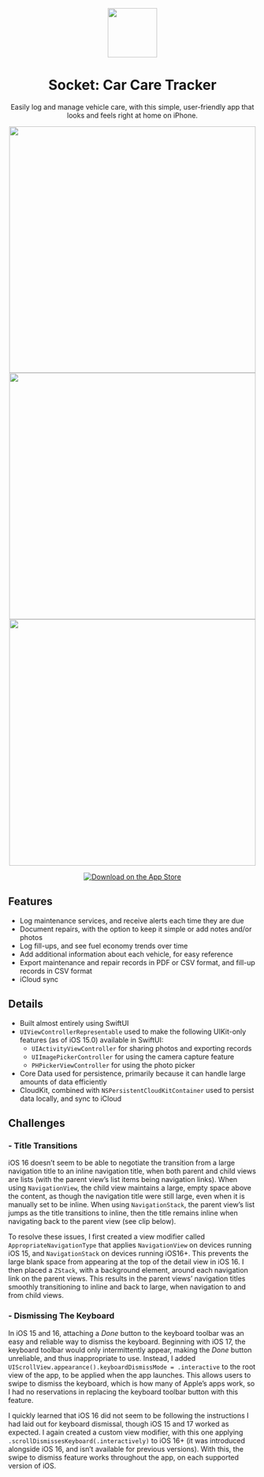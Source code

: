 <div align="center">
  <img src='https://jus10risner.github.io/docs/assets/socket-app-icon.png' height='100'>
  <h1>Socket: Car Care Tracker</h1>
  <p>Easily log and manage vehicle care, with this simple, user-friendly app that looks and feels right at home on iPhone.</p>

  <img src='https://jus10risner.github.io/docs/assets/socket-site-image1.png' height='500'> <img src='https://jus10risner.github.io/docs/assets/socket-site-image2.png' height='500'> <img src='https://jus10risner.github.io/docs/assets/socket-site-image3.png' height='500'>

  <a href="https://apps.apple.com/app/id6502462009">
    <img src="https://tools.applemediaservices.com/api/badges/download-on-the-app-store/white/en-us?size=250x83&amp;releaseDate=1276560000&h=7e7b68fad19738b5649a1bfb78ff46e9"
          alt="Download on the App Store"/>
  </a>
</div>


## Features

- Log maintenance services, and receive alerts each time they are due
- Document repairs, with the option to keep it simple or add notes and/or photos
- Log fill-ups, and see fuel economy trends over time
- Add additional information about each vehicle, for easy reference
- Export maintenance and repair records in PDF or CSV format, and fill-up records in CSV format
- iCloud sync


## Details

- Built almost entirely using SwiftUI
- `UIViewControllerRepresentable` used to make the following UIKit-only features (as of iOS 15.0) available in SwiftUI:
  - `UIActivityViewController` for sharing photos and exporting records
  - `UIImagePickerController` for using the camera capture feature
  - `PHPickerViewController` for using the photo picker
- Core Data used for persistence, primarily because it can handle large amounts of data efficiently
- CloudKit, combined with `NSPersistentCloudKitContainer` used to persist data locally, and sync to iCloud


## Challenges

###  - Title Transitions

iOS 16 doesn’t seem to be able to negotiate the transition from a large navigation title to an inline navigation title, when both parent and child views are lists (with the parent view’s list items being navigation links). When using `NavigationView`, the child view maintains a large, empty space above the content, as though the navigation title were still large, even when it is manually set to be inline. When using `NavigationStack`, the parent view’s list jumps as the title transitions to inline, then the title remains inline when navigating back to the parent view (see clip below).

To resolve these issues, I first created a view modifier called `AppropriateNavigationType` that applies `NavigationView` on devices running iOS 15, and `NavigationStack` on devices running iOS16+. This prevents the large blank space from appearing at the top of the detail view in iOS 16. I then placed a `ZStack`, with a background element, around each navigation link on the parent views. This results in the parent views’ navigation titles smoothly transitioning to inline and back to large, when navigation to and from child views.



### - Dismissing The Keyboard

In iOS 15 and 16, attaching a *Done* button to the keyboard toolbar was an easy and reliable way to dismiss the keyboard. Beginning with iOS 17, the keyboard toolbar would only intermittently appear, making the *Done* button unreliable, and thus inappropriate to use. Instead, I added `UIScrollView.appearance().keyboardDismissMode = .interactive` to the root view of the app, to be applied when the app launches. This allows users to swipe to dismiss the keyboard, which is how many of Apple’s apps work, so I had no reservations in replacing the keyboard toolbar button with this feature.

I quickly learned that iOS 16 did not seem to be following the instructions I had laid out for keyboard dismissal, though iOS 15 and 17 worked as expected. I again created a custom view modifier, with this one applying `.scrollDismissesKeyboard(.interactively)` to iOS 16+ (it was introduced alongside iOS 16, and isn’t available for previous versions). With this, the swipe to dismiss feature works throughout the app, on each supported version of iOS. 
